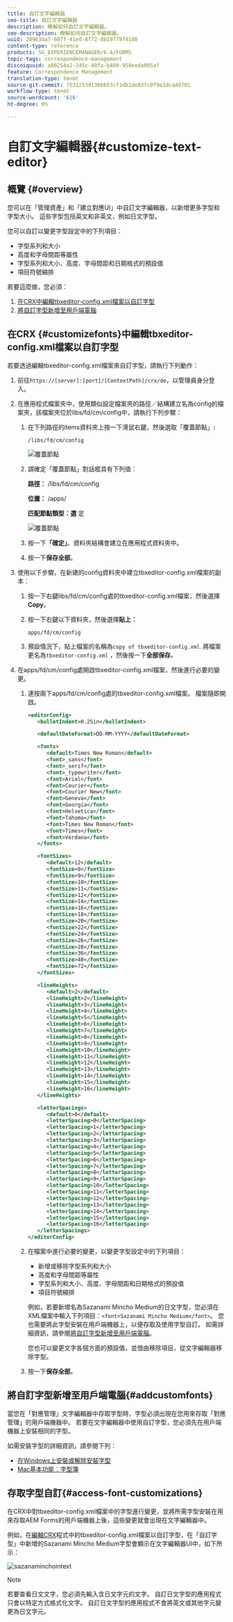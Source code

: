 ```yaml
---
title: 自訂文字編輯器
seo-title: 自訂文字編輯器
description: 瞭解如何自訂文字編輯器。
seo-description: 瞭解如何自訂文字編輯器。
uuid: 28963da7-607f-41ed-8f72-8b19779f41d0
content-type: reference
products: SG_EXPERIENCEMANAGER/6.4/FORMS
topic-tags: correspondence-management
discoiquuid: a80254a2-245c-48fa-b460-958eeda085af
feature: Correspondence Management
translation-type: tm+mt
source-git-commit: 75312539136bb53cf1db1de03fc0f9a1dca49791
workflow-type: tm+mt
source-wordcount: '616'
ht-degree: 0%

---
```



# 自訂文字編輯器{#customize-text-editor}

## 概覽 {#overview}

您可以在「管理資產」和「建立對應UI」中自訂文字編輯器，以新增更多字型和字型大小。 這些字型包括英文和非英文，例如日文字型。

您可以自訂以變更字型設定中的下列項目：

* 字型系列和大小
* 高度和字母間距等屬性
* 字型系列和大小、高度、字母間距和日期格式的預設值
* 項目符號縮排

若要這麼做，您必須：

1. [在CRX中編輯tbxeditor-config.xml檔案以自訂字型](#customizefonts)
1. [將自訂字型新增至用戶端電腦](#addcustomfonts)

## 在CRX {#customizefonts}中編輯tbxeditor-config.xml檔案以自訂字型

若要透過編輯tbxeditor-config.xml檔案來自訂字型，請執行下列動作：

1. 前往`https://[server]:[port]/[ContextPath]/crx/de`，以管理員身分登入。
1. 在應用程式檔案夾中，使用類似設定檔案夾的路徑／結構建立名為config的檔案夾，該檔案夾位於libs/fd/cm/config中，請執行下列步驟：

   1. 在下列路徑的items資料夾上按一下滑鼠右鍵，然後選取「覆蓋節點」**:**

      `/libs/fd/cm/config`

      ![覆蓋節點](assets/1-4.png)

   1. 請確定「覆蓋節點」對話框具有下列值：

      **路徑：** /libs/fd/cm/config

      **位置：** /apps/

      **匹配節點類型：選** 定

      ![覆蓋節點](assets/2-2.png)

   1. 按一下&#x200B;**「確定」**。資料夾結構會建立在應用程式資料夾中。

   1. 按一下&#x200B;**保存全部**。

1. 使用以下步驟，在新建的config資料夾中建立tbxeditor-config.xml檔案的副本：

   1. 按一下右鍵libs/fd/cm/config處的tbxeditor-config.xml檔案，然後選擇&#x200B;**Copy**。
   1. 按一下右鍵以下資料夾，然後選擇&#x200B;**貼上：**

      `apps/fd/cm/config`

   1. 預設情況下，貼上檔案的名稱為`copy of tbxeditor-config.xml.`將檔案更名為`tbxeditor-config.xml` ，然後按一下&#x200B;**全部保存**。

1. 在apps/fd/cm/config處開啟tbxeditor-config.xml檔案，然後進行必要的變更。

   1. 連按兩下apps/fd/cm/config處的tbxeditor-config.xml檔案。 檔案隨即開啟。

      ```xml
      <editorConfig>
         <bulletIndent>0.25in</bulletIndent>
      
         <defaultDateFormat>DD-MM-YYYY</defaultDateFormat>
      
         <fonts>
            <default>Times New Roman</default>
            <font>_sans</font>
            <font>_serif</font>
            <font>_typewriter</font>
            <font>Arial</font>
            <font>Courier</font>
            <font>Courier New</font>
            <font>Geneva</font>
            <font>Georgia</font>
            <font>Helvetica</font>
            <font>Tahoma</font>
            <font>Times New Roman</font>
            <font>Times</font>
            <font>Verdana</font>
         </fonts>
      
         <fontSizes>
            <default>12</default>
            <fontSize>8</fontSize>
            <fontSize>9</fontSize>
            <fontSize>10</fontSize>
            <fontSize>11</fontSize>
            <fontSize>12</fontSize>
            <fontSize>14</fontSize>
            <fontSize>16</fontSize>
            <fontSize>18</fontSize>
            <fontSize>20</fontSize>
            <fontSize>22</fontSize>
            <fontSize>24</fontSize>
            <fontSize>26</fontSize>
            <fontSize>28</fontSize>
            <fontSize>36</fontSize>
            <fontSize>48</fontSize>
            <fontSize>72</fontSize>
         </fontSizes>
      
         <lineHeights>
            <default>2</default>     
            <lineHeight>2</lineHeight>
            <lineHeight>3</lineHeight>
            <lineHeight>4</lineHeight>
            <lineHeight>5</lineHeight>
            <lineHeight>6</lineHeight>
            <lineHeight>7</lineHeight>
            <lineHeight>8</lineHeight>
            <lineHeight>9</lineHeight>
            <lineHeight>10</lineHeight>
            <lineHeight>11</lineHeight>
            <lineHeight>12</lineHeight>
            <lineHeight>13</lineHeight>
            <lineHeight>14</lineHeight>
            <lineHeight>15</lineHeight>
            <lineHeight>16</lineHeight>
         </lineHeights>
      
         <letterSpacings>
            <default>0</default>
            <letterSpacing>0</letterSpacing>
            <letterSpacing>1</letterSpacing>
            <letterSpacing>2</letterSpacing>
            <letterSpacing>3</letterSpacing>
            <letterSpacing>4</letterSpacing>
            <letterSpacing>5</letterSpacing>
            <letterSpacing>6</letterSpacing>
            <letterSpacing>7</letterSpacing>
            <letterSpacing>8</letterSpacing>
            <letterSpacing>9</letterSpacing>
            <letterSpacing>10</letterSpacing>
            <letterSpacing>11</letterSpacing>
            <letterSpacing>12</letterSpacing>
            <letterSpacing>13</letterSpacing>
            <letterSpacing>14</letterSpacing>
            <letterSpacing>15</letterSpacing>
            <letterSpacing>16</letterSpacing>
         </letterSpacings>
      </editorConfig>
      ```

   1. 在檔案中進行必要的變更，以變更字型設定中的下列項目：

      * 新增或移除字型系列和大小
      * 高度和字母間距等屬性
      * 字型系列和大小、高度、字母間距和日期格式的預設值
      * 項目符號縮排

      例如，若要新增名為Sazanami Mincho Medium的日文字型，您必須在XML檔案中輸入下列項目：`<font>Sazanami Mincho Medium</font>`。 您也需要將此字型安裝在用戶端機器上，以便存取及使用字型自訂。 如需詳細資訊，請參閱[將自訂字型新增至用戶端電腦](#addcustomfonts)。

      您也可以變更文字各個方面的預設值，並借由移除項目，從文字編輯器移除字型。

   1. 按一下&#x200B;**保存全部**。


## 將自訂字型新增至用戶端電腦{#addcustomfonts}

當您在「對應管理」文字編輯器中存取字型時，字型必須出現在您用來存取「對應管理」的用戶端機器中。 若要在文字編輯器中使用自訂字型，您必須先在用戶端機器上安裝相同的字型。

如需安裝字型的詳細資訊，請參閱下列：

* [在Windows上安裝或解除安裝字型](https://windows.microsoft.com/en-us/windows-vista/install-or-uninstall-fonts)
* [Mac基本功能：字型簿](https://support.apple.com/en-us/HT201749)

## 存取字型自訂{#access-font-customizations}

在CRX中對tbxeditor-config.xml檔案中的字型進行變更，並將所需字型安裝在用來存取AEM Forms的用戶端機器上後，這些變更就會出現在文字編輯器中。

例如，在[編輯CRX](#customizefonts)程式中的tbxeditor-config.xml檔案以自訂字型，在「自訂字型」中新增的Sazanami Mincho Medium字型會顯示在文字編輯器UI中，如下所示：

![sazanaminchointext](assets/sazanamiminchointext.png)

>[!NOTE]
>
>若要查看日文文字，您必須先輸入含日文字元的文字。 自訂日文字型的應用程式只會以特定方式格式化文字。 自訂日文字型的應用程式不會將英文或其他字元變更為日文字元。

